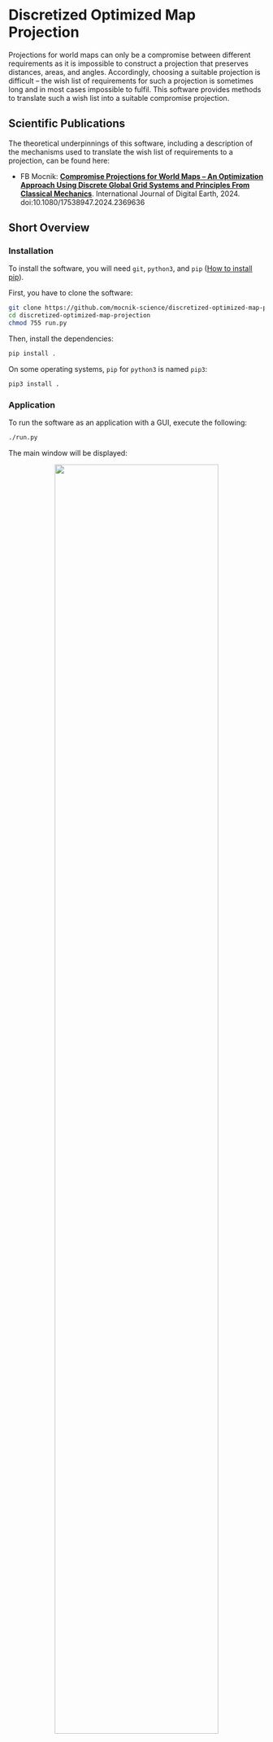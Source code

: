 # Discretized Optimized Map Projection

Projections for world maps can only be a compromise between different requirements as it is impossible to construct a projection that preserves distances, areas, and angles.  Accordingly, choosing a suitable projection is difficult – the wish list of requirements for such a projection is sometimes long and in most cases impossible to fulfil.  This software provides methods to translate such a wish list into a suitable compromise projection.

## Scientific Publications

The theoretical underpinnings of this software, including a description of the mechanisms used to translate the wish list of requirements to a projection, can be found here:

* FB Mocnik: [**Compromise Projections for World Maps – An Optimization Approach Using Discrete Global Grid Systems and Principles From Classical Mechanics**](https://doi.org/10.1080/17538947.2024.2369636).  International Journal of Digital Earth, 2024.  doi:10.1080/17538947.2024.2369636

## Short Overview

### Installation

To install the software, you will need `git`, `python3`, and `pip` ([How to install pip](https://pip.pypa.io/en/stable/installing/)).

First, you have to clone the software:
```bash
git clone https://github.com/mocnik-science/discretized-optimized-map-projection.git
cd discretized-optimized-map-projection
chmod 755 run.py
```
Then, install the dependencies:
```bash
pip install .
```
On some operating systems, `pip` for `python3` is named `pip3`:
```bash
pip3 install .
```

### Application

To run the software as an application with a GUI, execute the following:
```bash
./run.py
```

The main window will be displayed:
<p align="center"><img src="/docs/images/window-main.jpg" width="80%"/></p>

The simulation settings window can be used to display and adapt the wish list of requirements to the projection:
<p align="center"><img src="/docs/images/window-simulation-settings.jpg" width="80%"/></p>

When the final projection is found, it can be exported to [QGIS](https://www.qgis.org):
<p align="center"><img src="/docs/images/window-projections-qgis.jpg" width="80%"/></p>

Numerous options are provided in the menus to customize the display of the projection and export it in image and video format, or as a tinshift projection that can be read by QGIS.

<table>
  <tr>
    <th>Projection Menu</th>
    <th>Caption Menu</th>
  </tr>
  <tr>
    <td align="center" valign="top"><img src="/docs/images/menu-projection.jpg" width="80%"/></td>
    <td align="center" valign="top"><img src="/docs/images/menu-capture.jpg" width="80%"/></td>
  </tr>  
</table>

<table>
  <tr>
    <th>Simulation Menu</th>
    <th>View Menu</th>
  </tr>
  <tr>
    <td align="center" valign="top"><img src="/docs/images/menu-simulation.jpg" width="80%"/></td>
    <td align="center" valign="top"><img src="/docs/images/menu-view.jpg" width="80%"/></td>
  </tr>  
</table>

### Scripting

The software provides a scripting interface whose scope is comparable to that of the GUI.

The software can be loaded as:
```python
from src.interfaces.script import DOMP, POTENTIAL, PROJECTION, Print

with DOMP() as domp:
  ...
```
Inside the with clause, the object `domp` (Discretized Optimized Map Projection) is available and offers the methods needed to create, render, and export projections.  Please note that the script needs to be run in the root folder of this repository to allow for the import of DOMP.

To test the functionality, you can execute:
```python
# print about information
domp.about()
```
A corresponding message will appear in the command line.  You can proceed with loading projections:
```python
# load a pre-defined projection
domp.loadProjection(PROJECTION.Eckert_I)
# save a screenshot to the `~/Downloads` folder
domp.screenshot()
# load another projection
domp.loadProjection(name='load a projection by its SRID', srid='ESRI:53043')
# save a screenshot to the `~/Downloads` folder
domp.screenshot()
```
In case the initial projection has been optimized (which will be discussed later), you can save the corresponding data of the optimization (such as the remaining energy per step) and reset the projection like follows:
```python
# save the csv data of the  to the `~/Downloads` folder
domp.data()
# reset the projection to the initial projection
domp.loadProjection()
```
Before running the optimization of the projection, you can adjust the simulation/optimization settings, which include the wish list of requirements to the projection.
```python
# print the current settings
Print(domp.settings())
# adjust the settings
domp.resolution(3)
domp.dampingFactor(.97)
domp.speed(3)
# print the setting
Print('speed', domp.speed())
# adjust the threshold when to stop the simulation
domp.stopThreshold(maxForceStrength=.1, countDeficiencies=100, maxSteps=5000)
# only compute the energy for cells within a certain latitude range
domp.limitLatForEnergy(90)
# adjust the weights
domp.weights(POTENTIAL.AREA, active=False, weightLand=1, weightOceanActive=False, weightOcean=.3, distanceTransitionStart=100, distanceTransitionEnd=800)
# normalize the weights
domp.normalizeWeights(normalizeWeights=True)
# save the weights to a json file
domp.saveJSON(domp.weights(), addPart='weights')
```
You can optimize the projection by computing it step by step:
```python
# compute one step
domp.steps(n=1)
# compute five step
domp.steps(n=5)
```
There are several commands available to start the data or video collection, and then save corresponding files after the optimization.  For instance, you can run:
```python
# start data collection (data will automatically be captured)
data = domp.startData()
# in some cases, you want to start the data collection without capturing (initial) snapshots automatically
# data = domp.startData(preventInitialSnapshot=True, preventSnapshots=True)
# start video collection (frames will automatically be captured)
video = domp.startVideo()
# compute steps
domp.steps(n=2)
# start another data collection
data2 = domp.startData()
# compute steps
domp.steps(n=2)
# stop the first data collection (usually not necessary)
domp.stopData(data)
# stops and saves the data of the second data collection
domp.saveData(data2)
# take a screenshot
domp.screenshot()
# take a screenshot, with the path and filename explicitly set, and with large symbols in the screenshot
domp.screenshot(path='~/Downloads', filename='important.png', largeSymbols=True)
# take a screenshot, with a subpath and parts (*-test-only) to be added to the filename provided
domp.screenshot(addPath='new-files', addParts=['test', 'only'])
# save the video collection
domp.saveVideo(video)
# compute steps
domp.steps(n=2)
# append another row to the data collection (only for the data since the last stop or save command)
domp.appendData(data, additionalData={'row': 'content'})
# compute steps
domp.steps(n=2)
# stops and saves the data of the second data collection
domp.saveData(data2)
```
In rare cases, you might want to concat several CSV files resulting from differnet optimization processes.  You can collect corresponding files and save them to a new file:
Finally, 
```python
# collect existing data files, concat them, and save them to a new file
DOMP.collectData('some-path/*/**/domp-optimization-*.csv', addPath=['new-path'], filename='domp-optimization.csv')
```
You can easily access and print information related to the current stage of the optimization process:
```python
# inner energy
Print(domp.energy())
# outer energy, without using the weights
Print(domp.energy(inner=False, weighted=False))
# inner energy per potential
Print(domp.energyPerPotential())
# outer energy per potential, without using the weights
Print(domp.energyPerPotential(inner=False, weighted=False))
# number of deficiencies
Print(domp.deficiencies())
# number of almost deficiencies
Print(domp.almostDeficiencies())
```
You can at any time adjust the render settings, which are used in the images and the videos:
```python
# resets to default: all=False, potential=None, sum=True
domp.viewForces()
# adjusted settings
domp.viewForces(all=True, sum=True)
domp.viewForces(potential=POTENTIAL.AREA, sum=False)

# resets to default: all=False, potential=None
domp.viewEnergy()
# adjusted settings
domp.viewEnergy(all=True)
domp.viewEnergy(potential=POTENTIAL.AREA)

# resets to default: show=False
domp.viewNeighbours()
# adjusted settings
domp.viewNeighbours(show=True)

# resets to default: show=False
domp.viewLabels()
# adjusted settings
domp.viewLabels(show=True)

# resets to default: active=False, weightsForPotential=None
domp.viewSupportingPoints()
# adjusted settings
domp.viewSupportingPoints(active=True)
domp.viewSupportingPoints(weightsForPotential=POTENTIAL.AREA)

# resets to default: show=False
domp.viewOriginalPolygons()
# adjusted settings
domp.viewOriginalPolygons(show=True)

# resets to default: showStronglySimplified=False, showSimplified=False, show=False, showWithTolerance=None
domp.viewContinents()
# adjusted settings
domp.viewContinents(showStronglySimplified=True)
domp.viewContinents(showSimplified=True)
domp.viewContinents(showWithTolerance=2)
domp.viewContinents(show=True)

# resets to default: show=False, dDegree=20, degResolution=6
domp.viewGraticule()
# adjusted settings
domp.viewGraticule(show=True)
domp.viewGraticule(dDegree=30)
domp.viewGraticule(degResolution=6)
```

The [`script-example.py`](/script-example.py) can be found in the root folder of this repository.  To execute it, run the following command in the root folder:
```bash
python3 script-example.py
```

## Author

This software is written and maintained by Franz-Benjamin Mocnik, <mail@mocnik-science.net>.

(c) by Franz-Benjamin Mocnik, 2023–2024.

## License

The code is licensed under the [MIT license](https://github.com/mocnik-science/discretized-optimized-map-projection/blob/master/LICENSE).
